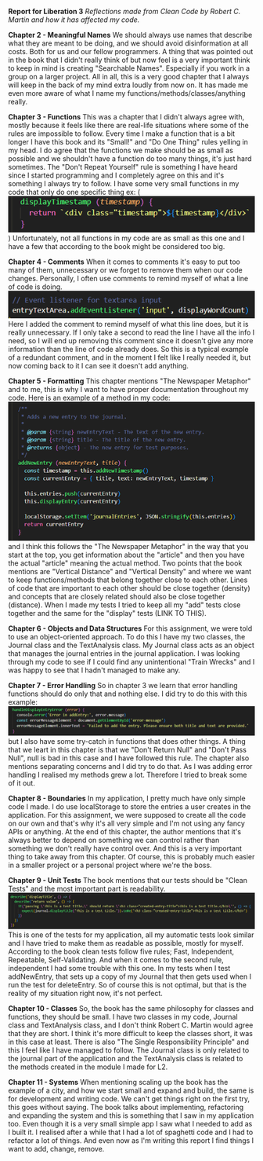 
**Report for Liberation 3**
*Reflections made from Clean Code by Robert C. Martin and how it has affected my code.*

**Chapter 2 - Meaningful Names**
We should always use names that describe what they are meant to be doing, and we should avoid disinformation at all costs. Both for us and our fellow programmers. A thing that was pointed out in the book that I didn't really think of but now feel is a very important think to keep in mind is creating "Searchable Names". Especially if you work in a group on a larger project. All in all, this is a very good chapter that I always will keep in the back of my mind extra loudly from now on. It has made me even more aware of what I name my functions/methods/classes/anything really.  

**Chapter 3 - Functions**
This was a chapter that I didn't always agree with, mostly because it feels like there are real-life situations where some of the rules are impossible to follow. Every time I make a function that is a bit longer I have this book and its "Small!" and "Do One Thing" rules yelling in my head. I do agree that the functions we make should be as small as possible and we shouldn't have a function do too many things, it's just hard sometimes. The "Don't Repeat Yourself" rule is something I have heard since I started programming and I completely agree on this and it's something I always try to follow. I have some very small functions in my code that only do one specific thing ex: (![displayTimestamp](img/displayTimestamp.png)) 
Unfortunately, not all functions in my code are as small as this one and I have a few that according to the book might be considered too big.

**Chapter 4 - Comments**
When it comes to comments it's easy to put too many of them, unnecessary or we forget to remove them when our code changes. Personally, I often use comments to remind myself of what a line of code is doing. ![eventListener](img/eventListener.png) Here I added the comment to remind myself of what this line does, but it is really unnecessary. If I only take a second to read the line I have all the info I need, so I will end up removing this comment since it doesn't give any more information than the line of code already does. So this is a typical example of a redundant comment, and in the moment I felt like I really needed it, but now coming back to it I can see it doesn't add anything. 

**Chapter 5 - Formatting**
This chapter mentions "The Newspaper Metaphor" and to me, this is why I want to have proper documentation throughout my code. Here is an example of a method in my code: ![The Newspaper Metaphor](img/NewspaperMethaphor.png) and I think this follows the "The Newspaper Metaphor" in the way that you start at the top, you get information about the "article" and then you have the actual "article" meaning the actual method. Two points that the book mentions are "Vertical Distance" and "Vertical Density" and where we want to keep functions/methods that belong together close to each other. Lines of code that are important to each other should be close together (density) and concepts that are closely related should also be close together (distance). When I made my tests I tried to keep all my "add" tests close together and the same for the "display" tests (LINK TO THIS).

**Chapter 6 - Objects and Data Structures**
For this assignment, we were told to use an object-oriented approach. To do this I have my two classes, the Journal class and the TextAnalysis class. My Journal class acts as an object that manages the journal entries in the journal application. 
I was looking through my code to see if I could find any unintentional "Train Wrecks" and I was happy to see that I hadn't managed to make any. 


**Chapter 7 - Error Handling**
So in chapter 3 we learn that error handling functions should do only that and nothing else. I did try to do this with this example: ![handelDisplayEntryError](img/handleDisplayEntryError.png) but I also have some try-catch in functions that does other things. A thing that we leart in this chapter is that we "Don't Return Null" and "Don't Pass Null", null is bad in this case and I have followed this rule. The chapter also mentions separating concerns and I did try to do that. As I was adding error handling I realised my methods grew a lot. Therefore I tried to break some of it out.


**Chapter 8 - Boundaries**
In my application, I pretty much have only simple code I made. I do use localStorage to store the entries a user creates in the application. For this assignment, we were supposed to create all the code on our own and that's why it's all very simple and I'm not using any fancy APIs or anything. At the end of this chapter, the author mentions that it's always better to depend on something we can control rather than something we don't really have control over. And this is a very important thing to take away from this chapter. Of course, this is probably much easier in a smaller project or a personal project where we're the boss. 


**Chapter 9 - Unit Tests**
The book mentions that our tests should be "Clean Tests" and the most important part is readability.
![displayTitleTest](img/displayTitleTest.png) This is one of the tests for my application, all my automatic tests look similar and I have tried to make them as readable as possible, mostly for myself. According to the book clean tests follow five rules; Fast, Independent, Repeatable, Self-Validating. And when it comes to the second rule, independent I had some trouble with this one. In my tests when I test addNewEntry, that sets up a copy of my Journal that then gets used when I run the test for deleteEntry. So of course this is not optimal, but that is the reality of my situation right now, it's not perfect.

**Chapter 10 - Classes**
So, the book has the same philosophy for classes and functions, they should be small. I have two classes in my code, Journal class and TextAnalysis class, and I don't think Robert C. Martin would agree that they are short. I think it's more difficult to keep the classes short, it was in this case at least. There is also "The Single Responsibility Principle" and this I feel like I have managed to follow. The Journal class is only related to the journal part of the application and the TextAnalysis class is related to the methods created in the module I made for L2. 

**Chapter 11 - Systems**
When mentioning scaling up the book has the example of a city, and how we start small and expand and build, the same is for development and writing code. We can't get things right on the first try, this goes without saying. The book talks about implementing, refactoring and expanding the system and this is something that I saw in my application too. Even though it is a very small simple app I saw what I needed to add as I built it. I realised after a while that I had a lot of spaghetti code and I had to refactor a lot of things. And even now as I'm writing this report I find things I want to add, change, remove. 
